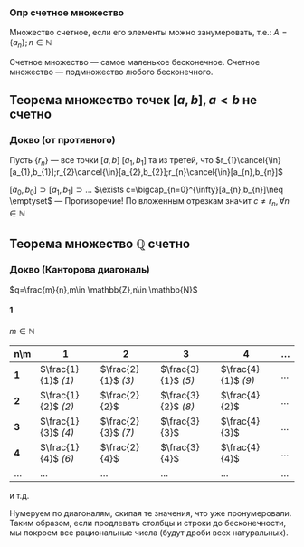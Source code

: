 ### Опр счетное множество

Множество счетное, если его элементы можно занумеровать, т.е.:
$A=\{ a_{n} \}; n\in \mathbb{N}$

Счетное множество — самое маленькое бесконечное.
Счетное множество — подмножество любого бесконечного.

## Теорема множество точек $[a,b],a<b$ не счетно

### Докво (от противного)

Пусть $\{ r_{n} \}$ — все точки $[a,b]$
$[a_{1},b_{1}]$ та из третей, что $r_{1}\cancel{\in}[a_{1},b_{1}];r_{2}\cancel{\in}[a_{2},b_{2}];r_{n}\cancel{\in}[a_{n},b_{n}]$

$[a_{0},b_{0}]\supset[a_{1},b_{1}]\supset\dots$
$\exists c=\bigcap_{n=0}^{\infty}[a_{n},b_{n}]\neq \emptyset$ — Противоречие! По вложенным отрезкам
значит $c\neq r_{n},\forall n\in \mathbb{N}$
## Теорема множество $\mathbb{Q}$ счетно

### Докво (Канторова диагональ)

$q=\frac{m}{n},m\in \mathbb{Z},n\in \mathbb{N}$
#### 1
$m\in \mathbb{N}$

| n\\m    | 1                   | 2                   | 3                   | 4                   | $\dots$ |
| ------- | ------------------- | ------------------- | ------------------- | ------------------- | ------- |
| **1**   | $\frac{1}{1}$ _(1)_ | $\frac{2}{1}$ _(3)_ | $\frac{3}{1}$ _(5)_ | $\frac{4}{1}$ _(9)_ | $\dots$ |
| **2**   | $\frac{1}{2}$ _(2)_ | $\frac{2}{2}$       | $\frac{3}{2}$ _(8)_ | $\frac{4}{2}$       | $\dots$ |
| **3**   | $\frac{1}{3}$ _(4)_ | $\frac{2}{3}$ _(7)_ | $\frac{3}{3}$       | $\frac{4}{3}$       | $\dots$ |
| **4**   | $\frac{1}{4}$ _(6)_ | $\frac{2}{4}$       | $\frac{3}{4}$       | $\frac{4}{4}$       | $\dots$ |
| $\dots$ | $\dots$             | $\dots$             | $\dots$             | $\dots$             | $\dots$ |
и т.д.

Нумеруем по диагоналям, скипая те значения, что уже пронумеровали.
Таким образом, если продлевать столбцы и строки до бесконечности, мы покроем все рациональные числа (будут дроби всех натуральных).
